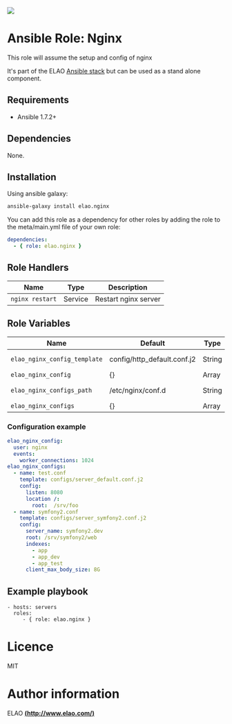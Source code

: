 <img src="http://www.elao.com/images/corpo/logo_red_small.png"/>

# Ansible Role: Nginx

This role will assume the setup and config of nginx

It's part of the ELAO [Ansible stack](http://ansible.elao.com) but can be used as a stand alone component.

## Requirements

- Ansible 1.7.2+

## Dependencies

None.

## Installation

Using ansible galaxy:

```bash
ansible-galaxy install elao.nginx
```
You can add this role as a dependency for other roles by adding the role to the meta/main.yml file of your own role:

```yaml
dependencies:
  - { role: elao.nginx }
```

## Role Handlers

|Name|Type|Description|
|----|----|-----------|
`nginx restart`|Service|Restart nginx server

## Role Variables

|Name|Default|Type|Description|
|----|-------|----|-----------|
`elao_nginx_config_template`|config/http_default.conf.j2|String|Main config template
`elao_nginx_config`|{}|Array|Main config
`elao_nginx_configs_path`|/etc/nginx/conf.d|String|Configs path
`elao_nginx_configs`|{}|Array|Configs

### Configuration example

```yaml
elao_nginx_config:
  user: nginx
  events:
    worker_connections: 1024
elao_nginx_configs:
  - name: test.conf
    template: configs/server_default.conf.j2
    config:
      listen: 8080
      location /:
        root:  /srv/foo
  - name: symfony2.conf
    template: configs/server_symfony2.conf.j2
    config:
      server_name: symfony2.dev
      root: /srv/symfony2/web
      indexes:
        - app
        - app_dev
        - app_test
      client_max_body_size: 8G

```

## Example playbook

    - hosts: servers
      roles:
         - { role: elao.nginx }

# Licence

MIT

# Author information

ELAO [**(http://www.elao.com/)**](http://www.elao.com)

